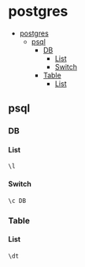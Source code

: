 # postgres

- [postgres](#postgres)
  - [psql](#psql)
    - [DB](#db)
      - [List](#list)
      - [Switch](#switch)
    - [Table](#table)
      - [List](#list-1)

## psql

### DB

#### List

```shell
\l
```

#### Switch

```shell
\c DB
```

### Table

#### List

```shell
\dt
```
